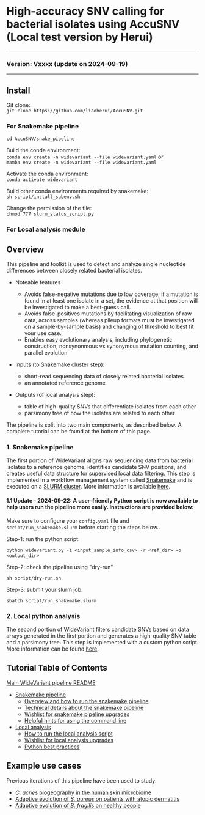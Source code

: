 # High-accuracy SNV calling for bacterial isolates using AccuSNV (Local test version by Herui)
-------------------------------------------------

### Version: Vxxxx (update on 2024-09-19)
-------------------------------------------------

## Install

Git clone:<BR/>
`git clone https://github.com/liaoherui/AccuSNV.git`<BR/>

### For Snakemake pipeline

`cd AccuSNV/snake_pipeline`<BR/>

Build the conda environment:<BR/>
`conda env create -n widevariant --file widevariant.yaml` or <BR/>`mamba env create -n widevariant --file widevariant.yaml` <BR/>
<!--- If the command above doesn't work, you may consider:<BR/>
`conda create -n widevariant snakemake biopython -y` or <BR/>
`mamba create -n widevariant snakemake biopython -y` <BR/> --> 

Activate the conda environment:<BR/>
`conda activate widevariant`<BR/>

Build other conda environments required by snakemake:<BR/>
`sh script/install_subenv.sh`<BR/>

Change the permission of the file:<BR/>
`chmod 777 slurm_status_script.py`<BR/>

### For Local analysis module



## Overview

This pipeline and toolkit is used to detect and analyze single nucleotide differences between closely related bacterial isolates. 

* Noteable features
	* Avoids false-negative mutations due to low coverage; if a mutation is found in at least one isolate in a set, the evidence at that position will be investigated to make a best-guess call.
	* Avoids false-positives mutations by facilitating visualization of raw data, across samples (whereas pileup formats must be investigated on a sample-by-sample basis) and changing of threshold to best fit your use case.
	* Enables easy evolutionary analysis, including phylogenetic construction, nonsynonmous vs synonymous mutation counting, and parallel evolution


* Inputs (to Snakemake cluster step): 
	* short-read sequencing data of closely related bacterial isolates
	* an annotated reference genome
* Outputs (of local analysis step): 
	* table of high-quality SNVs that differentiate isolates from each other
	* parsimony tree of how the isolates are related to each other 

The pipeline is split into two main components, as described below. A complete tutorial can be found at the bottom of this page.


### 1. Snakemake pipeline

The first portion of WideVariant aligns raw sequencing data from bacterial isolates to a reference genome, identifies candidate SNV positions, and creates useful data structure for supervised local data filtering. This step is implemented in a workflow management system called [Snakemake](http://snakemake.readthedocs.io) and is executed on a [SLURM cluster](https://slurm.schedmd.com/documentation.html). More information is available [here](readme_files/readme_snake_main.md).

#### 1.1 Update - 2024-09-22: A user-friendly Python script is now available to help users run the pipeline more easily. Instructions are provided below:

Make sure to configure your `config.yaml` file and `script/run_snakemake.slurm` before starting the steps below..

Step-1: run the python script: <BR/>

`python widevariant.py -i <input_sample_info_csv> -r <ref_dir> -o <output_dir>`


Step-2: check the pipeline using "dry-run"<BR/>

`sh script/dry-run.sh`<BR/>

Step-3: submit your slurm job.<BR/>

`sbatch script/run_snakemake.slurm`<BR/>




### 2. Local python analysis

The second portion of WideVariant filters candidate SNVs based on data arrays generated in the first portion and generates a high-quality SNV table and a parsimony tree. This step is implemented with a custom python script. More information can be found [here](readme_files/readme_local_main.md).


## Tutorial Table of Contents

[Main WideVariant pipeline README](README.md)
* [Snakemake pipeline](readme_files/readme_snake_main.md)
	* [Overview and how to run the snakemake pipeline](readme_files/readme_snake_run.md)
	* [Technical details about the snakemake pipeline](readme_files/readme_snake_rules.md)
	* [Wishlist for snakemake pipeline upgrades](readme_files/readme_snake_wishlist.md)
	* [Helpful hints for using the command line](readme_files/readme_snake_basics.md)
* [Local analysis](readme_files/readme_local_main.md)
	* [How to run the local analysis script](readme_files/readme_local_run.md)
	* [Wishlist for local analysis upgrades](readme_files/readme_local_wishlist.md)
	* [Python best practices](readme_files/readme_local_best.md)


## Example use cases

Previous iterations of this pipeline have been used to study:
* [_C. acnes_ biogeography in the human skin microbiome](https://www.sciencedirect.com/science/article/pii/S1931312821005783)
* [Adaptive evolution of _S. aureus_ on patients with atopic dermatitis](https://www.biorxiv.org/content/10.1101/2021.03.24.436824v3)
* [Adaptive evolution of _B. fragilis_ on healthy people](https://www.sciencedirect.com/science/article/pii/S1931312819301593)


